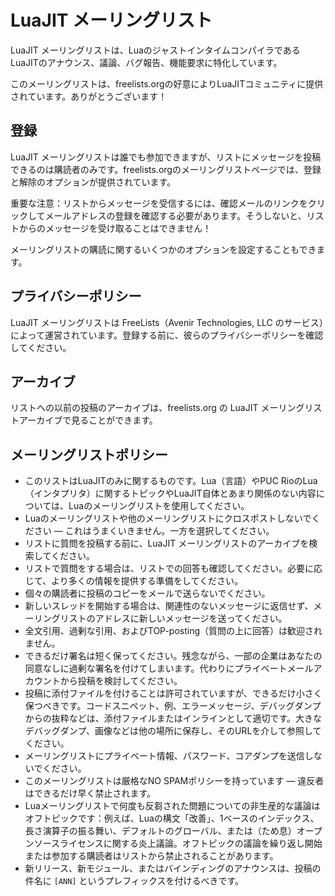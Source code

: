 # LuaJIT メーリングリスト

LuaJIT メーリングリストは、LuaのジャストインタイムコンパイラであるLuaJITのアナウンス、議論、バグ報告、機能要求に特化しています。

このメーリングリストは、freelists.orgの好意によりLuaJITコミュニティに提供されています。ありがとうございます！

## 登録

LuaJIT メーリングリストは誰でも参加できますが、リストにメッセージを投稿できるのは購読者のみです。freelists.orgのメーリングリストページでは、登録と解除のオプションが提供されています。

重要な注意：リストからメッセージを受信するには、確認メールのリンクをクリックしてメールアドレスの登録を確認する必要があります。そうしないと、リストからのメッセージを受け取ることはできません！

メーリングリストの購読に関するいくつかのオプションを設定することもできます。

## プライバシーポリシー

LuaJIT メーリングリストは FreeLists（Avenir Technologies, LLC のサービス）によって運営されています。登録する前に、彼らのプライバシーポリシーを確認してください。

## アーカイブ

リストへの以前の投稿のアーカイブは、freelists.org の LuaJIT メーリングリストアーカイブで見ることができます。

## メーリングリストポリシー

- このリストはLuaJITのみに関するものです。Lua（言語）やPUC RioのLua（インタプリタ）に関するトピックやLuaJIT自体とあまり関係のない内容については、Luaのメーリングリストを使用してください。
- Luaのメーリングリストや他のメーリングリストにクロスポストしないでください — これはうまくいきません。一方を選択してください。
- リストに質問を投稿する前に、LuaJIT メーリングリストのアーカイブを検索してください。
- リストで質問をする場合は、リストでの回答も確認してください。必要に応じて、より多くの情報を提供する準備をしてください。
- 個々の購読者に投稿のコピーをメールで送らないでください。
- 新しいスレッドを開始する場合は、関連性のないメッセージに返信せず、メーリングリストのアドレスに新しいメッセージを送ってください。
- 全文引用、過剰な引用、およびTOP-posting（質問の上に回答）は歓迎されません。
- できるだけ署名は短く保ってください。残念ながら、一部の企業はあなたの同意なしに過剰な署名を付けてしまいます。代わりにプライベートメールアカウントから投稿を検討してください。
- 投稿に添付ファイルを付けることは許可されていますが、できるだけ小さく保つべきです。コードスニペット、例、エラーメッセージ、デバッグダンプからの抜粋などは、添付ファイルまたはインラインとして適切です。大きなデバッグダンプ、画像などは他の場所に保存し、そのURLを介して参照してください。
- メーリングリストにプライベート情報、パスワード、コアダンプを送信しないでください。
- このメーリングリストは厳格なNO SPAMポリシーを持っています — 違反者はできるだけ早く禁止されます。
- Luaメーリングリストで何度も反芻された問題についての非生産的な議論はオフトピックです：例えば、Luaの構文「改善」、1ベースのインデックス、長さ演算子の振る舞い、デフォルトのグローバル、または（ため息）オープンソースライセンスに関する炎上議論。オフトピックの議論を繰り返し開始または参加する購読者はリストから禁止されることがあります。
- 新リリース、新モジュール、またはバインディングのアナウンスは、投稿の件名に `[ANN]` というプレフィックスを付けるべきです。